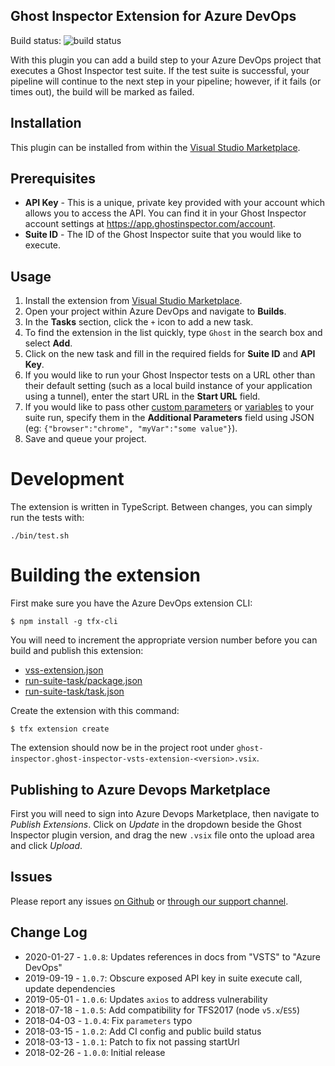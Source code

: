 Ghost Inspector Extension for Azure DevOps
-------------

Build status: ![build status](https://circleci.com/gh/ghost-inspector/ghost-inspector-azure-devops.svg?style=shield&circle-token=05c5ca3ba409f6a6766a455a2aae6811b822003e)

With this plugin you can add a build step to your Azure DevOps project that executes a Ghost Inspector test suite. If the test suite is successful, your pipeline will continue to the next step in your pipeline; however, if it fails (or times out), the build will be marked as failed.

## Installation
This plugin can be installed from within the [Visual Studio Marketplace](https://marketplace.visualstudio.com/items?itemName=ghost-inspector.ghost-inspector-vsts-extension).

## Prerequisites
* **API Key** - This is a unique, private key provided with your account which allows you to access the API. You can find it in your Ghost Inspector account settings at https://app.ghostinspector.com/account.
* **Suite ID** - The ID of the Ghost Inspector suite that you would like to execute.
 
## Usage
1. Install the extension from [Visual Studio Marketplace](https://marketplace.visualstudio.com/items?itemName=ghost-inspector.ghost-inspector-vsts-extension).
1. Open your project within Azure DevOps and navigate to **Builds**.
2. In the **Tasks** section, click the ```+``` icon to add a new task.
3. To find the extension in the list quickly, type `Ghost` in the search box and select **Add**.
4. Click on the new task and fill in the required fields for **Suite ID** and **API Key**.
4. If you would like to run your Ghost Inspector tests on a URL other than their default setting (such as a local build instance of your application using a tunnel), enter the start URL in the **Start URL** field.
5. If you would like to pass other [custom parameters](https://ghostinspector.com/docs/api/suites/#execute) or [variables](https://ghostinspector.com/docs/variables/) to your suite run, specify them in the **Additional Parameters** field using JSON (eg: `{"browser":"chrome", "myVar":"some value"}`).
6. Save and queue your project.

# Development
The extension is written in TypeScript. Between changes, you can simply run the tests with:

```
./bin/test.sh
```

# Building the extension
First make sure you have the Azure DevOps extension CLI:

```
$ npm install -g tfx-cli
```

You will need to increment the appropriate version number before you can build and publish this extension:

 * [vss-extension.json](./vss-extension.json)
 * [run-suite-task/package.json](run-suite-task/package.json)
 * [run-suite-task/task.json](run-suite-task/task.json)


Create the extension with this command:
```
$ tfx extension create
```

The extension should now be in the project root under `ghost-inspector.ghost-inspector-vsts-extension-<version>.vsix`.

## Publishing to Azure Devops Marketplace

First you will need to sign into Azure Devops Marketplace, then navigate to *Publish Extensions*. Click on *Update* in the dropdown beside the Ghost Inspector plugin version, and drag the new `.vsix` file onto the upload area and click *Upload*.

## Issues
Please report any issues [on Github](https://github.com/ghost-inspector/ghost-inspector-azure-devops/issues) or [through our support channel](https://ghostinspector.com/support/).

## Change Log
 - 2020-01-27 - `1.0.8`: Updates references in docs from "VSTS" to "Azure DevOps"
 - 2019-09-19 - `1.0.7`: Obscure exposed API key in suite execute call, update dependencies
 - 2019-05-01 - `1.0.6`: Updates `axios` to address vulnerability
 - 2018-07-18 - `1.0.5`: Add compatibility for TFS2017 (node `v5.x`/`ES5`)
 - 2018-04-03 - `1.0.4`: Fix `parameters` typo
 - 2018-03-15 - `1.0.2`: Add CI config and public build status
 - 2018-03-13 - `1.0.1`: Patch to fix not passing startUrl
 - 2018-02-26 - `1.0.0`: Initial release
